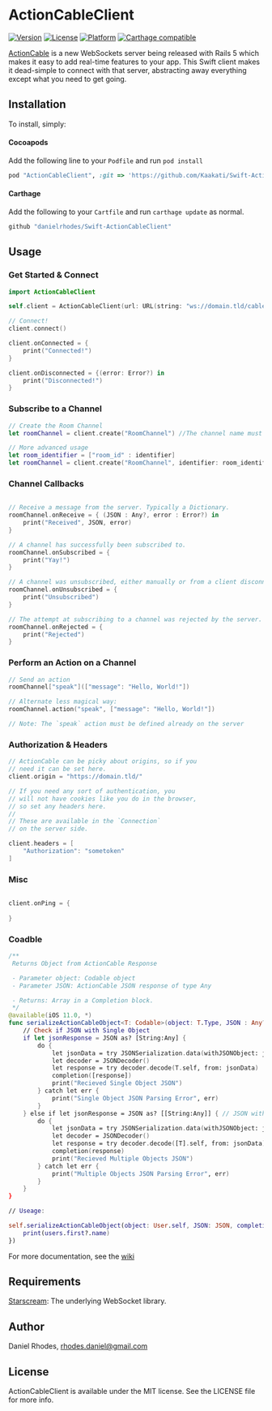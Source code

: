 # ActionCableClient

[![Version](https://img.shields.io/cocoapods/v/ActionCableClient.svg?style=flat)](http://cocoapods.org/pods/ActionCableClient)
[![License](https://img.shields.io/cocoapods/l/ActionCableClient.svg?style=flat)](http://cocoapods.org/pods/ActionCableClient)
[![Platform](https://img.shields.io/cocoapods/p/ActionCableClient.svg?style=flat)](http://cocoapods.org/pods/ActionCableClient)
[![Carthage compatible](https://img.shields.io/badge/Carthage-compatible-4BC51D.svg?style=flat)](https://github.com/Carthage/Carthage)

[ActionCable](https://github.com/rails/rails/tree/master/actioncable) is a new WebSockets server being released with Rails 5 which makes it easy to add real-time features to your app. This Swift client makes it dead-simple to connect with that server, abstracting away everything except what you need to get going.

## Installation

To install, simply:

#### Cocoapods

Add the following line to your `Podfile` and run `pod install`

```ruby
pod "ActionCableClient", :git => 'https://github.com/Kaakati/Swift-ActionCableClient.git', :branch => 'master'

```

#### Carthage

Add the following to your `Cartfile` and run `carthage update` as normal.
```ruby
github "danielrhodes/Swift-ActionCableClient"
```


## Usage

### Get Started & Connect

```swift
import ActionCableClient

self.client = ActionCableClient(url: URL(string: "ws://domain.tld/cable")!)

// Connect!
client.connect()

client.onConnected = {
    print("Connected!")
}

client.onDisconnected = {(error: Error?) in
    print("Disconnected!")
}
```

### Subscribe to a Channel

```swift
// Create the Room Channel
let roomChannel = client.create("RoomChannel") //The channel name must match the class name on the server

// More advanced usage
let room_identifier = ["room_id" : identifier]
let roomChannel = client.create("RoomChannel", identifier: room_identifier, autoSubscribe: true, bufferActions: true)

```

### Channel Callbacks

```swift

// Receive a message from the server. Typically a Dictionary.
roomChannel.onReceive = { (JSON : Any?, error : Error?) in
    print("Received", JSON, error)
}

// A channel has successfully been subscribed to.
roomChannel.onSubscribed = {
    print("Yay!")
}

// A channel was unsubscribed, either manually or from a client disconnect.
roomChannel.onUnsubscribed = {
    print("Unsubscribed")
}

// The attempt at subscribing to a channel was rejected by the server.
roomChannel.onRejected = {
    print("Rejected")
}

```

### Perform an Action on a Channel

```swift
// Send an action
roomChannel["speak"](["message": "Hello, World!"])

// Alternate less magical way:
roomChannel.action("speak", ["message": "Hello, World!"])

// Note: The `speak` action must be defined already on the server
```

### Authorization & Headers

```swift
// ActionCable can be picky about origins, so if you
// need it can be set here.
client.origin = "https://domain.tld/"

// If you need any sort of authentication, you 
// will not have cookies like you do in the browser,
// so set any headers here.
//
// These are available in the `Connection`
// on the server side.

client.headers = [
    "Authorization": "sometoken"
]
```

### Misc

```swift

client.onPing = {
    
}

```

### Coadble

```swift
/**
 Returns Object from ActionCable Response

 - Parameter object: Codable object
 - Parameter JSON: ActionCable JSON response of type Any

 - Returns: Array in a Completion block.
 */
@available(iOS 11.0, *)
func serializeActionCableObject<T: Codable>(object: T.Type, JSON : Any? ,completion: ([T]) -> ()) {
    // Check if JSON with Single Object
    if let jsonResponse = JSON as? [String:Any] {
        do {
            let jsonData = try JSONSerialization.data(withJSONObject: jsonResponse, options: .sortedKeys)
            let decoder = JSONDecoder()
            let response = try decoder.decode(T.self, from: jsonData)
            completion([response])
            print("Recieved Single Object JSON")
        } catch let err {
            print("Single Object JSON Parsing Error", err)
        }
    } else if let jsonResponse = JSON as? [[String:Any]] { // JSON with Array of Objects
        do {
            let jsonData = try JSONSerialization.data(withJSONObject: jsonResponse, options: .sortedKeys)
            let decoder = JSONDecoder()
            let response = try decoder.decode([T].self, from: jsonData)
            completion(response)
            print("Recieved Multiple Objects JSON")
        } catch let err {
            print("Multiple Objects JSON Parsing Error", err)
        }
    }
}

// Useage:

self.serializeActionCableObject(object: User.self, JSON: JSON, completion: { (users) in
    print(users.first?.name)
})
```

For more documentation, see the [wiki](https://github.com/danielrhodes/Swift-ActionCableClient/wiki/Documentation)

## Requirements

[Starscream](https://github.com/daltoniam/Starscream): The underlying WebSocket library.

## Author

Daniel Rhodes, rhodes.daniel@gmail.com

## License

ActionCableClient is available under the MIT license. See the LICENSE file for more info.

